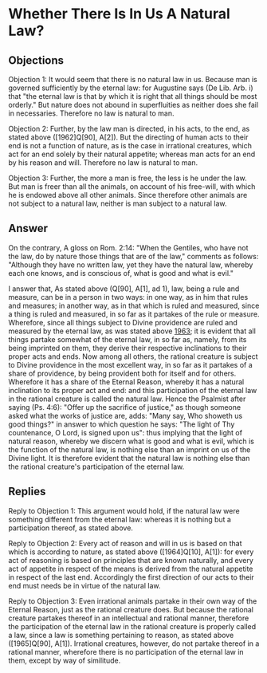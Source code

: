 # Whether There Is In Us A Natural Law?

## Objections

Objection 1: It would seem that there is no natural law in us. Because man is governed sufficiently by the eternal law: for Augustine says (De Lib. Arb. i) that "the eternal law is that by which it is right that all things should be most orderly." But nature does not abound in superfluities as neither does she fail in necessaries. Therefore no law is natural to man.

Objection 2: Further, by the law man is directed, in his acts, to the end, as stated above ([1962]Q[90], A[2]). But the directing of human acts to their end is not a function of nature, as is the case in irrational creatures, which act for an end solely by their natural appetite; whereas man acts for an end by his reason and will. Therefore no law is natural to man.

Objection 3: Further, the more a man is free, the less is he under the law. But man is freer than all the animals, on account of his free-will, with which he is endowed above all other animals. Since therefore other animals are not subject to a natural law, neither is man subject to a natural law.

## Answer

On the contrary, A gloss on Rom. 2:14: "When the Gentiles, who have not the law, do by nature those things that are of the law," comments as follows: "Although they have no written law, yet they have the natural law, whereby each one knows, and is conscious of, what is good and what is evil."

I answer that, As stated above (Q[90], A[1], ad 1), law, being a rule and measure, can be in a person in two ways: in one way, as in him that rules and measures; in another way, as in that which is ruled and measured, since a thing is ruled and measured, in so far as it partakes of the rule or measure. Wherefore, since all things subject to Divine providence are ruled and measured by the eternal law, as was stated above [1963](A[1]); it is evident that all things partake somewhat of the eternal law, in so far as, namely, from its being imprinted on them, they derive their respective inclinations to their proper acts and ends. Now among all others, the rational creature is subject to Divine providence in the most excellent way, in so far as it partakes of a share of providence, by being provident both for itself and for others. Wherefore it has a share of the Eternal Reason, whereby it has a natural inclination to its proper act and end: and this participation of the eternal law in the rational creature is called the natural law. Hence the Psalmist after saying (Ps. 4:6): "Offer up the sacrifice of justice," as though someone asked what the works of justice are, adds: "Many say, Who showeth us good things?" in answer to which question he says: "The light of Thy countenance, O Lord, is signed upon us": thus implying that the light of natural reason, whereby we discern what is good and what is evil, which is the function of the natural law, is nothing else than an imprint on us of the Divine light. It is therefore evident that the natural law is nothing else than the rational creature's participation of the eternal law.

## Replies

Reply to Objection 1: This argument would hold, if the natural law were something different from the eternal law: whereas it is nothing but a participation thereof, as stated above.

Reply to Objection 2: Every act of reason and will in us is based on that which is according to nature, as stated above ([1964]Q[10], A[1]): for every act of reasoning is based on principles that are known naturally, and every act of appetite in respect of the means is derived from the natural appetite in respect of the last end. Accordingly the first direction of our acts to their end must needs be in virtue of the natural law.

Reply to Objection 3: Even irrational animals partake in their own way of the Eternal Reason, just as the rational creature does. But because the rational creature partakes thereof in an intellectual and rational manner, therefore the participation of the eternal law in the rational creature is properly called a law, since a law is something pertaining to reason, as stated above ([1965]Q[90], A[1]). Irrational creatures, however, do not partake thereof in a rational manner, wherefore there is no participation of the eternal law in them, except by way of similitude.
